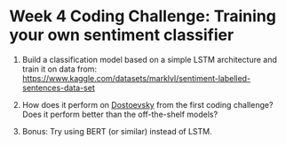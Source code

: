 # Week 4 Coding Challenge: Training your own sentiment classifier

1. Build a classification model based on a simple LSTM architecture and train it on data from:  https://www.kaggle.com/datasets/marklvl/sentiment-labelled-sentences-data-set
   
2. How does it perform on [Dostoevsky](https://github.com/christianvedels/News_and_Market_Sentiment_Analytics/blob/main/Lecture%201%20-%20Introduction/Coding_challenge1.md) from the first coding challenge? Does it perform better than the off-the-shelf models? 

3. Bonus: Try using BERT (or similar) instead of LSTM. 

